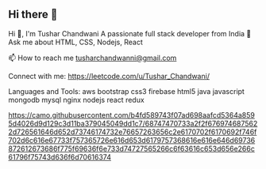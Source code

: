## Hi there 👋

Hi 👋, I'm Tushar Chandwani
A passionate full stack developer from India
💬 Ask me about HTML, CSS, Nodejs, React

📫 How to reach me tusharchandwanni@gmail.com



Connect with me:
https://leetcode.com/u/Tushar_Chandwani/

Languages and Tools:
aws bootstrap css3 firebase html5 java javascript mongodb mysql nginx nodejs react redux

https://camo.githubusercontent.com/b4fd589743f07ad698aafcd5364a8595d4026d9d129c3d11ba379045049dd1c7/68747470733a2f2f6769746875622d726561646d652d73746174732e76657263656c2e6170702f6170692f746f702d6c616e67733f757365726e616d653d6179757368616e616e646d69736872612673686f775f69636f6e733d74727565266c6f63616c653d656e266c61796f75743d636f6d70616374

<!--
**TusharChandwanni/tusharchandwanni** is a ✨ _special_ ✨ repository because its `README.md` (this file) appears on your GitHub profile.

Here are some ideas to get you started:

- 🔭 I’m currently working on ...
- 🌱 I’m currently learning ...
- 👯 I’m looking to collaborate on ...
- 🤔 I’m looking for help with ...
- 💬 Ask me about ...
- 📫 How to reach me: ...
- 😄 Pronouns: ...
- ⚡ Fun fact: ...
-->
